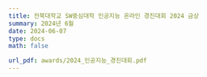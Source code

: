 ```yaml
---
title: 전북대학교 SW중심대학 인공지능 온라인 경진대회 2024 금상
summary: 2024년 6월
date: 2024-06-07
type: docs
math: false

url_pdf: awards/2024_인공지능_경진대회.pdf
---
```

